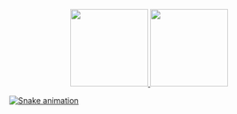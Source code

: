 
<div align="center">
  <a href="https://github.com/jhenriqueax">
  <img height="140em" src="https://github-readme-stats.vercel.app/api?username=jhenriqueax&show_icons=true&theme=dark&include_all_commits=true&count_private=true"/>
  <img height="140em" src="https://github-readme-stats.vercel.app/api/top-langs/?username=jhenriqueax&layout=compact&langs_count=7&theme=dark"/>
</div>
 
 ![Snake animation](https://github.com/jhenriqueax/rafaballerini/blob/output/github-contribution-grid-snake.svg)
